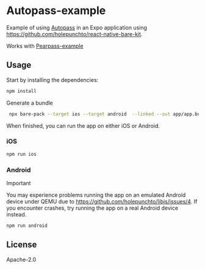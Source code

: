 
# Autopass-example  
  
Example of using [Autopass](https://github.com/holepunchto/autopass) in an Expo application using <https://github.com/holepunchto/react-native-bare-kit>.  
  
Works with [Pearpass-example](https://github.com/holepunchto/pearpass-example/)  
  
  
## Usage  
  
Start by installing the dependencies:  
  
```sh  
npm install
```  
  
Generate a bundle  
  
```sh  
 npx bare-pack --target ios --target android  --linked --out app/app.bundle.mjs backend/backend.mjs
```  
  
When finished, you can run the app on either iOS or Android.  
  
### iOS  
  
```sh  
npm run ios
```  
  
### Android  
  
> [!IMPORTANT]  
> You may experience problems running the app on an emulated Android device under QEMU due to https://github.com/holepunchto/libjs/issues/4. If you encounter crashes, try running the app on a real Android device instead.  
  
  
```sh  
npm run android
```  
  
## License  
  
Apache-2.0
